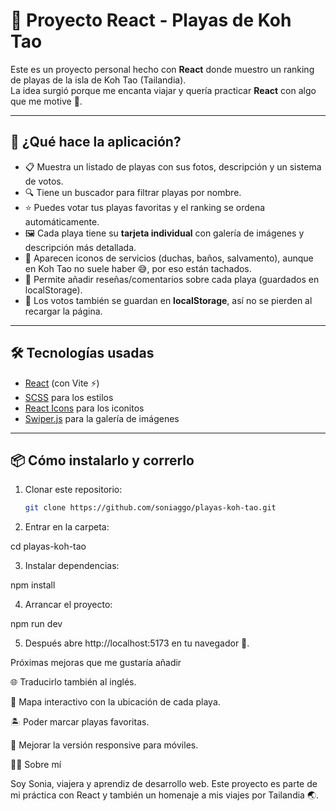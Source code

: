 # 🌴 Proyecto React - Playas de Koh Tao

Este es un proyecto personal hecho con **React** donde muestro un ranking de playas de la isla de Koh Tao (Tailandia).  
La idea surgió porque me encanta viajar y quería practicar **React** con algo que me motive 💙.

---

## 🚀 ¿Qué hace la aplicación?

- 📋 Muestra un listado de playas con sus fotos, descripción y un sistema de votos.  
- 🔍 Tiene un buscador para filtrar playas por nombre.  
- ⭐ Puedes votar tus playas favoritas y el ranking se ordena automáticamente.  
- 🖼️ Cada playa tiene su **tarjeta individual** con galería de imágenes y descripción más detallada.  
- 🛑 Aparecen iconos de servicios (duchas, baños, salvamento), aunque en Koh Tao no suele haber 😅, por eso están tachados.  
- 📝 Permite añadir reseñas/comentarios sobre cada playa (guardados en localStorage).  
- 💾 Los votos también se guardan en **localStorage**, así no se pierden al recargar la página.  

---

## 🛠️ Tecnologías usadas

- [React](https://react.dev/) (con Vite ⚡)  
- [SCSS](https://sass-lang.com/) para los estilos  
- [React Icons](https://react-icons.github.io/react-icons/) para los iconitos  
- [Swiper.js](https://swiperjs.com/react) para la galería de imágenes  

---

## 📦 Cómo instalarlo y correrlo

1. Clonar este repositorio:
   ```bash
   git clone https://github.com/soniaggo/playas-koh-tao.git
2. Entrar en la carpeta:

cd playas-koh-tao


3. Instalar dependencias:

npm install


4. Arrancar el proyecto:

npm run dev


5. Después abre http://localhost:5173
 en tu navegador 🚀.



Próximas mejoras que me gustaría añadir

🌐 Traducirlo también al inglés.

📍 Mapa interactivo con la ubicación de cada playa.

🏝️ Poder marcar playas favoritas.

📱 Mejorar la versión responsive para móviles.

👩‍💻 Sobre mí

Soy Sonia, viajera y aprendiz de desarrollo web.
Este proyecto es parte de mi práctica con React y también un homenaje a mis viajes por Tailandia 🌏.
